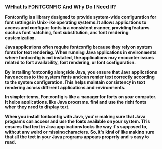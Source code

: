### WHhat Is FONTCONFIG And Why Do I Need It?

**Fontconfig is a library designed to provide system-wide configuration for font settings in Unix-like operating systems. It allows applications to access and configure fonts in a consistent manner, providing features such as font matching, font substitution, and font rendering customization.**   

**Java applications often require fontconfig because they rely on system fonts for text rendering. When running Java applications in environments where fontconfig is not installed, the applications may encounter issues related to font availability, font rendering, or font configuration.**   

**By installing fontconfig alongside Java, you ensure that Java applications have access to the system fonts and can render text correctly according to the system configuration. This helps maintain consistency in text rendering across different applications and environments.**    

**In simpler terms, Fontconfig is like a manager for fonts on your computer. It helps applications, like Java programs, find and use the right fonts when they need to display text.**   

**When you install fontconfig with Java, you're making sure that Java programs can access and use the fonts available on your system. This ensures that text in Java applications looks the way it's supposed to, without any weird or missing characters. So, it's kind of like making sure that all the text in your Java programs appears properly and is easy to read.**   